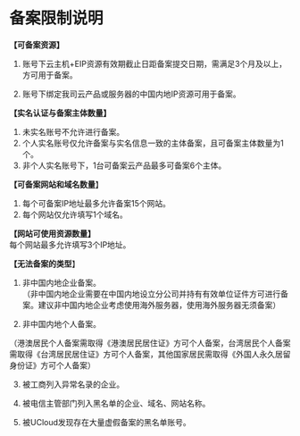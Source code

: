 

# 备案限制说明

**【可备案资源】**  
1. 账号下云主机+EIP资源有效期截止日距备案提交日期，需满足3个月及以上，方可用于备案。

2. 账号下绑定我司云产品或服务器的中国内地IP资源可用于备案。

**【实名认证与备案主体数量】**  
1. 未实名账号不允许进行备案。  
2. 个人实名账号仅允许备案与实名信息一致的主体备案，且可备案主体数量为1个。  
3. 非个人实名账号下，1台可备案云产品最多可备案6个主体。  

**【可备案网站和域名数量**】  
1. 每个可备案IP地址最多允许备案15个网站。  
2. 每个网站仅允许填写1个域名。  

**【网站可使用资源数量】**  
每个网站最多允许填写3个IP地址。   

**【无法备案的类型**】  
1. 非中国内地企业备案。  
（非中国内地企业需要在中国内地设立分公司并持有有效单位证件方可进行备案。建议非中国内地企业考虑使用海外服务器，使用海外服务器无须备案）  

2. 非中国内地个人备案。

（港澳居民个人备案需取得《港澳居民居住证》方可个人备案，台湾居民个人备案需取得《台湾居民居住证》方可个人备案，其他国家居民需取得《外国人永久居留身份证》方可个人备案）

3. 被工商列入异常名录的企业。  

4. 被电信主管部门列入黑名单的企业、域名、网站名称。  

5. 被UCloud发现存在大量虚假备案的黑名单账号。